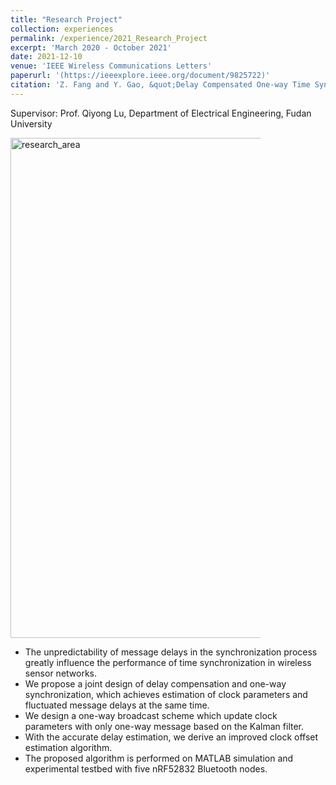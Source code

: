 ```yaml
---
title: "Research Project"
collection: experiences
permalink: /experience/2021_Research_Project
excerpt: 'March 2020 - October 2021'
date: 2021-12-10
venue: 'IEEE Wireless Communications Letters'
paperurl: '(https://ieeexplore.ieee.org/document/9825722)'
citation: 'Z. Fang and Y. Gao, &quot;Delay Compensated One-way Time Synchronization in Distributed Wireless Sensor Networks.&quot; <i>IEEE Wireless Communications Letters</i>. vol. 11, no. 10, pp. 2021-2025, Oct. 2022. doi: 10.1109/LWC.2022.3189744.'
---
```


Supervisor: Prof. Qiyong Lu, Department of Electrical Engineering, Fudan University

<img src="https://fzh1996.github.io/images/research_area.png" alt="research_area" width="1000" height="800" style="max-width: 400px" class="left">

  - The unpredictability of message delays in the synchronization process greatly influence the performance of time synchronization in wireless sensor networks.
  - We propose a joint design of delay compensation and one-way synchronization, which achieves estimation of clock parameters and fluctuated message delays at the same time.
  - We design a one-way broadcast scheme which update clock parameters with only one-way message based on the Kalman filter.
  - With the accurate delay estimation, we derive an improved clock offset estimation algorithm.
  - The proposed algorithm is performed on MATLAB simulation and experimental testbed with five nRF52832 Bluetooth nodes.
